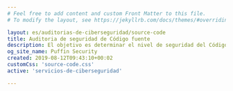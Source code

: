 ```yaml
---
# Feel free to add content and custom Front Matter to this file.
# To modify the layout, see https://jekyllrb.com/docs/themes/#overriding-theme-defaults

layout: es/auditorias-de-ciberseguridad/source-code
title: Auditoria de seguridad de Código fuente 
description: El objetivo es determinar el nivel de seguridad del Código Fuente e identificar todos los puntos de acceso y brechas de seguridad que podrían producirse en una aplicación.
og_site_name: Puffin Security
created: 2019-08-12T09:43:10+00:02
customCss: 'source-code.css'
active: 'servicios-de-ciberseguridad'

---
```

